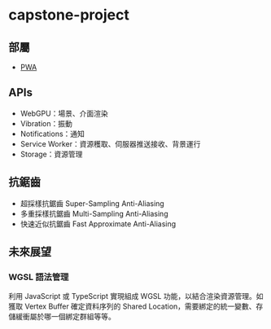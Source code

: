 # capstone-project

## 部屬

- [PWA](https://web.dev/articles/add-manifest)

## APIs

- WebGPU：場景、介面渲染
- Vibration：振動
- Notifications：通知
- Service Worker：資源穫取、伺服器推送接收、背景運行
- Storage：資源管理

## 抗鋸齒

- 超採樣抗鋸齒 Super-Sampling Anti-Aliasing
- 多重採樣抗鋸齒 Multi-Sampling Anti-Aliasing
- 快速近似抗鋸齒 Fast Approximate Anti-Aliasing

## 未來展望

### WGSL 語法管理

利用 JavaScript 或 TypeScript 實現組成 WGSL 功能，以結合渲染資源管理。如獲取 Vertex Buffer 確定資料序列的 Shared Location，需要綁定的統一變數、存儲緩衝屬於哪一個綁定群組等等。
